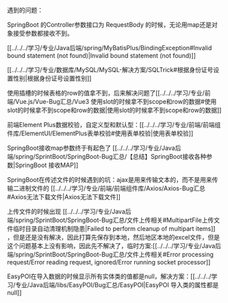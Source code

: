 
遇到的问题：

SpringBoot 的Controller参数接口为 RequestBody 的时候，无论用map还是对象接受参数都接收不到。

[[../../../学习/专业/Java后端/spring/MyBatisPlus/BindingException#Invalid bound statement (not found)|Invalid bound statement (not found)]]

[[../../../学习/专业/数据库/MySQL/MySQL-解决方案/SQLTrick#根据身份证号设置性别|根据身份证号设置性别]]

使用插槽的时候表格的row的值拿不到，后来解决问题了[[../../../学习/专业/前端/Vue.js/Vue-Bug汇总/Vue3 使用slot的时候拿不到scope和row的数据#使用slot的时候拿不到scope和row的数据|使用slot的时候拿不到scope和row的数据]]

前端Element Plus数据校验，自定义型和默认型：[[../../../学习/专业/前端/前端组件库/ElementUI/ElementPlus表单校验#使用表单校验|使用表单校验]] 

SpringBoot接收map参数终于有起色了 [[../../../学习/专业/Java后端/spring/SprintBoot/SpringBoot-Bug汇总/【总结】SpringBoot接收各种参数|SpringBoot 接收MAP]]

SpringBoot在传述文件的时候遇到的坑：ajax是用来传输文本的，而不是用来传输二进制文件的 [[../../../学习/专业/前端/前端组件库/Axios/Axios-Bug汇总#Axios无法下载文件|Axios无法下载文件]]

上传文件的时候出现 [[../../../学习/专业/Java后端/spring/SprintBoot/SpringBoot-Bug汇总/文件上传相关#MultipartFile上传文件临时目录自动清理机制隐患|Failed to perform cleanup of multipart items]] ，但是还是没有解决，因此打算先保存到本地，然后地区本地的excel文件，但是这个问题基本上没有影响，因此先不解决了，临时方案:[[../../../学习/专业/Java后端/spring/SprintBoot/SpringBoot-Bug汇总/文件上传相关#Error processing request/Error reading request, ignored/Error running socket processor]]

EasyPOI在导入数据的时候显示所有实体类的值都是null，解决方案：[[../../../学习/专业/Java后端/libs/EasyPOI/Bug汇总/EasyPOI|EasyPOI 导入类的属性都是null]]

